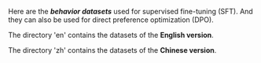 Here are the ***behavior datasets*** used for supervised fine-tuning (SFT). And they can also be used for direct preference optimization (DPO).

The directory 'en' contains the datasets of the **English version**.

The directory 'zh' contains the datasets of the **Chinese version**.

